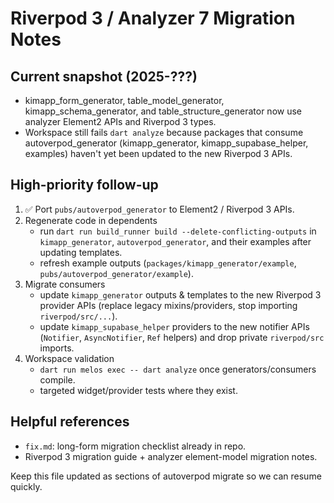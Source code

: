 # Riverpod 3 / Analyzer 7 Migration Notes

## Current snapshot (2025-???)
- kimapp_form_generator, table_model_generator, kimapp_schema_generator, and table_structure_generator now use analyzer Element2 APIs and Riverpod 3 types.
- Workspace still fails `dart analyze` because packages that consume autoverpod_generator (kimapp_generator, kimapp_supabase_helper, examples) haven't yet been updated to the new Riverpod 3 APIs.

## High-priority follow-up
1. ✅ Port `pubs/autoverpod_generator` to Element2 / Riverpod 3 APIs.
2. Regenerate code in dependents
   - run `dart run build_runner build --delete-conflicting-outputs` in `kimapp_generator`, `autoverpod_generator`, and their examples after updating templates.
   - refresh example outputs (`packages/kimapp_generator/example`, `pubs/autoverpod_generator/example`).
3. Migrate consumers
   - update `kimapp_generator` outputs & templates to the new Riverpod 3 provider APIs (replace legacy mixins/providers, stop importing `riverpod/src/...`).
   - update `kimapp_supabase_helper` providers to the new notifier APIs (`Notifier`, `AsyncNotifier`, `Ref` helpers) and drop private `riverpod/src` imports.
4. Workspace validation
   - `dart run melos exec -- dart analyze` once generators/consumers compile.
   - targeted widget/provider tests where they exist.

## Helpful references
- `fix.md`: long-form migration checklist already in repo.
- Riverpod 3 migration guide + analyzer element-model migration notes.

Keep this file updated as sections of autoverpod migrate so we can resume quickly.
